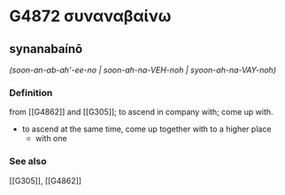 # G4872 συναναβαίνω

## synanabaínō

_(soon-an-ab-ah'-ee-no | soon-ah-na-VEH-noh | syoon-ah-na-VAY-noh)_

### Definition

from [[G4862]] and [[G305]]; to ascend in company with; come up with.

- to ascend at the same time, come up together with to a higher place
  - with one

### See also

[[G305]], [[G4862]]

